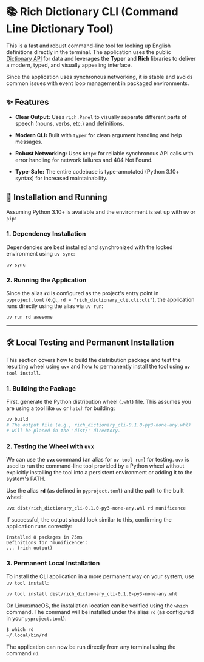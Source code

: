 # 📚 Rich Dictionary CLI (Command Line Dictionary Tool)

This is a fast and robust command-line tool for looking up English definitions directly in the terminal. The application uses the public [Dictionary API](https://dictionaryapi.dev/) for data and leverages the **Typer** and **Rich** libraries to deliver a modern, typed, and visually appealing interface.

Since the application uses synchronous networking, it is stable and avoids common issues with event loop management in packaged environments.

## ✨ Features

  * **Clear Output:** Uses `rich.Panel` to visually separate different parts of speech (nouns, verbs, etc.) and definitions.

  * **Modern CLI:** Built with `typer` for clean argument handling and help messages.

  * **Robust Networking:** Uses `httpx` for reliable synchronous API calls with error handling for network failures and 404 Not Found.

  * **Type-Safe:** The entire codebase is type-annotated (Python 3.10+ syntax) for increased maintainability.

## 🚀 Installation and Running

Assuming Python 3.10+ is available and the environment is set up with `uv` or `pip`:

### 1\. Dependency Installation

Dependencies are best installed and synchronized with the locked environment using `uv sync`:

```
uv sync
```

### 2\. Running the Application

Since the alias **`rd`** is configured as the project's entry point in `pyproject.toml` (e.g., `rd = "rich_dictionary_cli.cli:cli"`), the application runs directly using the alias via `uv run`:

```
uv run rd awesome
```

-----

## 🛠️ Local Testing and Permanent Installation

This section covers how to build the distribution package and test the resulting wheel using `uvx` and how to permanently install the tool using `uv tool install`.

### 1\. Building the Package

First, generate the Python distribution wheel (`.whl`) file. This assumes you are using a tool like `uv` or `hatch` for building:

```bash
uv build
# The output file (e.g., rich_dictionary_cli-0.1.0-py3-none-any.whl) 
# will be placed in the 'dist/' directory.
```

### 2\. Testing the Wheel with `uvx`

We can use the **`uvx`** command (an alias for `uv tool run`) for testing. `uvx` is used to run the command-line tool provided by a Python wheel without explicitly installing the tool into a persistent environment or adding it to the system's PATH.

Use the alias **`rd`** (as defined in `pyproject.toml`) and the path to the built wheel:

```bash
uvx dist/rich_dictionary_cli-0.1.0-py3-none-any.whl rd munificence
```

If successful, the output should look similar to this, confirming the application runs correctly:

```
Installed 8 packages in 75ms
Definitions for 'munificence':
... (rich output)
```

### 3\. Permanent Local Installation

To install the CLI application in a more permanent way on your system, use `uv tool install`:

```bash
uv tool install dist/rich_dictionary_cli-0.1.0-py3-none-any.whl
```

On Linux/macOS, the installation location can be verified using the `which` command. The command will be installed under the alias `rd` (as configured in your `pyproject.toml`):

```bash
$ which rd
~/.local/bin/rd
```

The application can now be run directly from any terminal using the command `rd`.
